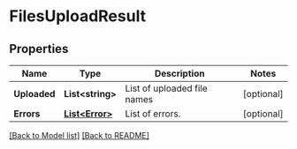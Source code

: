 # FilesUploadResult
## Properties
Name | Type | Description | Notes
------------ | ------------- | ------------- | -------------
**Uploaded** | **List&lt;string&gt;** | List of uploaded file names | [optional] 
**Errors** | [**List&lt;Error&gt;**](Error.md) | List of errors. | [optional] 


[[Back to Model list]](Models.md) [[Back to README]](README.md)

